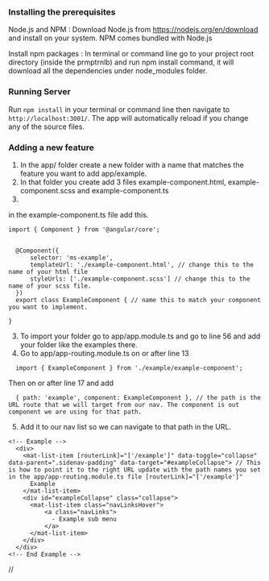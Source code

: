 ### Installing the prerequisites

Node.js and NPM : Download Node.js from https://nodejs.org/en/download and install on your system. NPM comes bundled with Node.js

Install npm packages : In terminal or command line go to your project root directory (inside the prmptrnlb) and run npm install command, it will download all the dependencies under node_modules folder.


### Running Server

Run ``` npm install ``` in your terminal or command line then navigate to `http://localhost:3001/`. The app will automatically reload if you change any of the source files.


### Adding a new feature

1. In the app/ folder create a new folder with a name that matches the feature you want to add app/example.
2. In that folder you create add 3 files example-component.html, example-component.scss and example-component.ts
3.
in the example-component.ts file add this.
```
import { Component } from '@angular/core';


  @Component({
      selector: 'ms-example',
      templateUrl: './example-component.html', // change this to the name of your html file
      styleUrls: ['./example-component.scss'] // change this to the name of your scss file.
  })
  export class ExampleComponent { // name this to match your component you want to implement.

}
```
3. To import your folder go to app/app.module.ts and go to line 56 and add your folder like the examples there.
4. Go to app/app-routing.module.ts on or after line 13
```
  import { ExampleComponent } from './example/example-component';
```
Then on or after line 17 and add
```
  { path: 'example', component: ExampleComponent }, // the path is the URL route that we will target from our nav. The component is out component we are using for that path.
```
5. Add it to our nav list so we can navigate to that path in the URL.

```
<!-- Example -->
  <div>
    <mat-list-item [routerLink]="['/example']" data-toggle="collapse" data-parent=".sidenav-padding" data-target="#exampleCollapse"> // This is how to point it to the right URL update with the path names you set in the app/app-routing.module.ts file [routerLink]="['/example']"
      Example
    </mat-list-item>
    <div id="exampleCollapse" class="collapse">
      <mat-list-item class="navLinksHover">
          <a class="navLinks">
            - Example sub menu
          </a>
      </mat-list-item>
    </div>
  </div>
<!-- End Example -->
```


//
